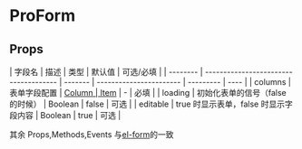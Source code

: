<!--
 * @Author: zoufengfan
 * @Date: 2022-06-15 16:31:21
 * @LastEditTime: 2022-06-15 17:02:46
 * @LastEditors: zoufengfan
-->

# ProForm

## Props

| 字段名   | 描述                                  | 类型    | 默认值                  | 可选/必填 |
| -------- | ------------------------------------- | ------- | ----------------------- | --------- | ---- |
| columns  | 表单字段配置                          | [Column | Item](../ItemConfig.md) | -         | 必填 |
| loading  | 初始化表单的信号（false 的时候）      | Boolean | false                   | 可选      |
| editable | true 时显示表单，false 时显示字段内容 | Boolean | true                    | 可选      |

其余 Props,Methods,Events 与[el-form](https://element.eleme.cn/#/zh-CN/component/form)的一致
